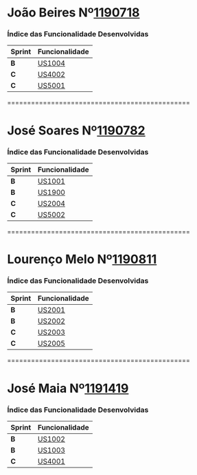 João Beires Nº[1190718](./1190718)
===============================


### Índice das Funcionalidade Desenvolvidas ###


| Sprint | Funcionalidade             |
|--------|----------------------------|
| **B**  | [US1004](./1190718/US1004) |
| **C**  | [US4002](./1190718/US4002)          |
| **C**  | [US5001](./1190718/US5001)          |


==============================================

José Soares Nº[1190782](./1190782)
===============================


### Índice das Funcionalidade Desenvolvidas ###


| Sprint | Funcionalidade             |
|--------|----------------------------|
| **B**  | [US1001](./1190782/US1001) |
| **B**  | [US1900](./1190782)        |
| **C**  | [US2004](./1190782/US2004)          |
| **C**  | [US5002](./1190782)          |



==============================================

Lourenço Melo Nº[1190811](./1190811)
===============================


### Índice das Funcionalidade Desenvolvidas ###


| Sprint | Funcionalidade             |
|--------|----------------------------|
| **B**  | [US2001](./1190811/US2001) |
| **B**  | [US2002](./1190811/US2002) |
| **C**  | [US2003](USDemo3)          |
| **C**  | [US2005](USDemo4)          |


==============================================

José Maia Nº[1191419](./1191419)
===============================


### Índice das Funcionalidade Desenvolvidas ###


| Sprint | Funcionalidade             |
|--------|----------------------------|
| **B**  | [US1002](./1191419/US1002) |
| **B**  | [US1003](./1191419/US1003) |
| **C**  | [US4001](./1191419/US4001)          |

